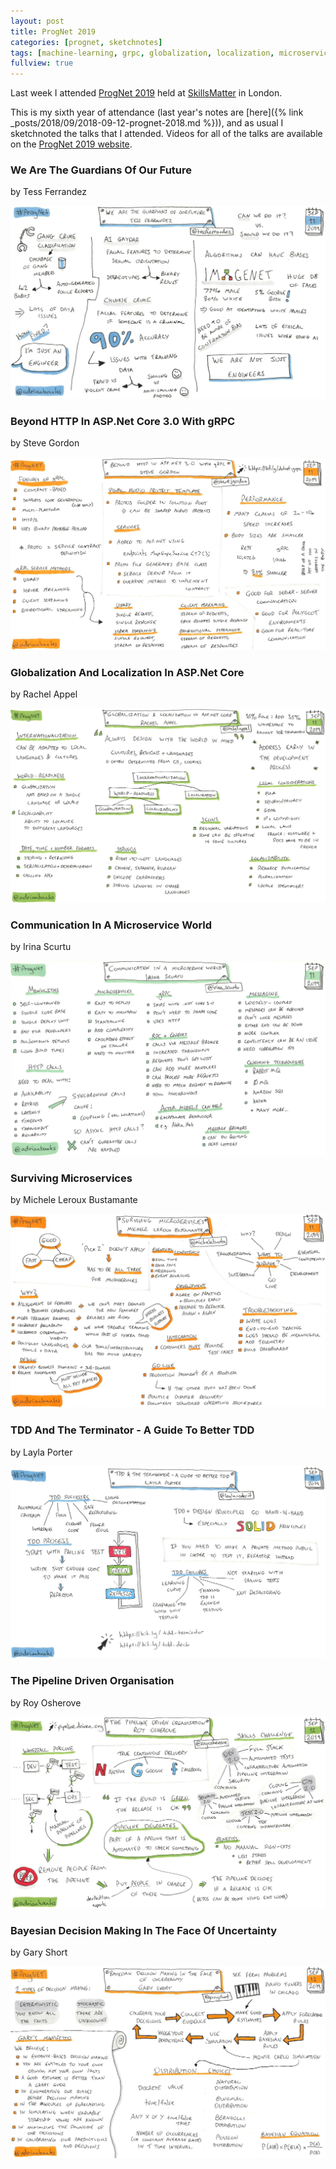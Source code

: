 ```yaml
---
layout: post
title: ProgNet 2019
categories: [prognet, sketchnotes]
tags: [machine-learning, grpc, globalization, localization, microservices, tdd, bayesian]
fullview: true
---
```


Last week I attended [ProgNet 2019](https://skillsmatter.com/conferences/11690-prognet-london-2019) held at [SkillsMatter](https://skillsmatter.com) in London. 

This is my sixth year of attendance (last year's notes are [here]({% link _posts/2018/09/2018-09-12-prognet-2018.md %})), and as usual I sketchnoted the talks that I attended. Videos for all of the talks are available on the [ProgNet 2019 website](https://skillsmatter.com/conferences/11690-prognet-london-2019#program).


### We Are The Guardians Of Our Future
by Tess Ferrandez
[<i class="fa fa-globe fa-lg" title="Website"></i>](https://blogs.msdn.microsoft.com/Tess/)
[<i class="fa fa-brands fa-x-twitter fa-lg" title="X"></i>](https://x.com/TessFerrandez)
[<i class="fa fa-video-camera fa-lg" title="Video"></i>](https://skillsmatter.com/skillscasts/12915-tess-ferrandez-keynote-prognet-london-2019)

[![We Are The Guardians Of Our Future by Tess Ferrandez][1]][1]


### Beyond HTTP In ASP.Net Core 3.0 With gRPC
by Steve Gordon
[<i class="fa fa-globe fa-lg" title="Website"></i>](https://www.stevejgordon.co.uk)
[<i class="fa fa-brands fa-x-twitter fa-lg" title="X"></i>](https://x.com/stevejgordon)
[<i class="fa fa-brands fa-slideshare fa-lg" title="Slides"></i>](https://speakerdeck.com/stevejgordon/beyond-http-in-asp-dot-net-core-3-with-grpc)
[<i class="fa fa-video-camera fa-lg" title="Video"></i>](https://skillsmatter.com/skillscasts/14014-beyond-http-in-aspdot-net-core-3-0-with-grpc)
[<i class="fa fa-file-code-o fa-lg" title="Code"></i>](https://github.com/stevejgordon/gRPC-Demos)

[![Beyond HTTP In ASP.Net Core 3.0 With gRPC by Steve Gordon][2]][2]


### Globalization And Localization In ASP.Net Core
by Rachel Appel
[<i class="fa fa-globe fa-lg" title="Website"></i>](http://rachelappel.com)
[<i class="fa fa-brands fa-x-twitter fa-lg" title="X"></i>](https://x.com/rachelappel)
[<i class="fa fa-video-camera fa-lg" title="Video"></i>](https://skillsmatter.com/skillscasts/14079-globalization-and-localization-in-aspdot-net-core)

[![Globalization And Localization In ASP.Net Core by Rachel Appel][3]][3]


### Communication In A Microservice World
by Irina Scurtu
[<i class="fa fa-brands fa-x-twitter fa-lg" title="X"></i>](https://x.com/irina_scurtu)
[<i class="fa fa-video-camera fa-lg" title="Video"></i>](https://skillsmatter.com/skillscasts/14013-communication-in-a-microservice-world)

[![Communication In A Microservice World by Irina Scurtu][4]][4]


### Surviving Microservices
by Michele Leroux Bustamante
[<i class="fa fa-globe fa-lg" title="Website"></i>](https://michelebusta.com)
[<i class="fa fa-brands fa-x-twitter fa-lg" title="X"></i>](https://x.com/michelebusta)
[<i class="fa fa-video-camera fa-lg" title="Video"></i>](https://skillsmatter.com/skillscasts/12917-keynote-surviving-microservices)

[![Surviving Microservices by Michele Leroux Bustamante][5]][5]


### TDD And The Terminator - A Guide To Better TDD
by Layla Porter
[<i class="fa fa-brands fa-x-twitter fa-lg" title="X"></i>](https://x.com/laylacodesit)
[<i class="fa fa-brands fa-slideshare fa-lg" title="Slides"></i>](https://speakerdeck.com/laylacodesit/tdd-and-the-terminator)
[<i class="fa fa-video-camera fa-lg" title="Video"></i>](https://skillsmatter.com/skillscasts/14178-tdd-and-the-terminator-a-guide-to-better-test-driven-development)
[<i class="fa fa-file-code-o fa-lg" title="Code"></i>](https://github.com/Layla-P/TddAndTheTerminator)

[![TDD And The Terminator - A Guide To Better TDD by Layla Porter][6]][6]


### The Pipeline Driven Organisation
by Roy Osherove
[<i class="fa fa-globe fa-lg" title="Website"></i>](https://osherove.com)
[<i class="fa fa-brands fa-x-twitter fa-lg" title="X"></i>](https://x.com/royosherove)
[<i class="fa fa-video-camera fa-lg" title="Video"></i>](https://skillsmatter.com/skillscasts/12914-keynote-the-pipeline-driven-organization)

[![The Pipeline Driven Organisation by Roy Osherove][7]][7]


### Bayesian Decision Making In The Face Of Uncertainty
by Gary Short
[<i class="fa fa-globe fa-lg" title="Website"></i>](https://duncodin.it)
[<i class="fa fa-brands fa-x-twitter fa-lg" title="X"></i>](https://x.com/garyshort)

[![Bayesian Decision Making In The Face Of Uncertainty by Gary Short][8]][8]


  [1]: /assets/media/images/2019/09/we-are-the-guardians-of-our-future-tess-ferrandez.jpg#img-sketchnote
  [2]: /assets/media/images/2019/09/beyond-http-in-aspnet-core-30-with-grpc-steve-gordon.jpg#img-sketchnote
  [3]: /assets/media/images/2019/09/globalization-localization-in-aspnet-core-rachel-appel.jpg#img-sketchnote
  [4]: /assets/media/images/2019/09/communication-in-a-microservice-world-irina-scrutu.jpg#img-sketchnote
  [5]: /assets/media/images/2019/09/surviving-microservices-michele-leroux-bustamante.jpg#img-sketchnote
  [6]: /assets/media/images/2019/09/tdd-and-the-terminator-a-guide-to-better-tdd-layla-porter.jpg#img-sketchnote
  [7]: /assets/media/images/2019/09/the-pipeline-driven-organisation-roy-osherove.jpg#img-sketchnote
  [8]: /assets/media/images/2019/09/bayesian-decision-making-in-the-face-of-uncertainty-gary-short.jpg#img-sketchnote
